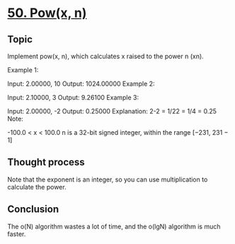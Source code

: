 # [50. Pow(x, n)](https://leetcode.com/problems/powx-n/)

## Topic

Implement pow(x, n), which calculates x raised to the power n (xn).

Example 1:

Input: 2.00000, 10
Output: 1024.00000
Example 2:

Input: 2.10000, 3
Output: 9.26100
Example 3:

Input: 2.00000, -2
Output: 0.25000
Explanation: 2-2 = 1/22 = 1/4 = 0.25
Note:

-100.0 < x < 100.0
n is a 32-bit signed integer, within the range [−231, 231 − 1]

## Thought process
Note that the exponent is an integer, so you can use multiplication to calculate the power.

## Conclusion
The o(N) algorithm wastes a lot of time, and the o(lgN) algorithm is much faster.